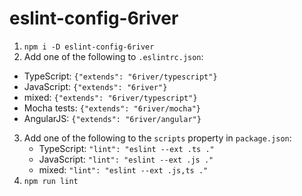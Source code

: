 # eslint-config-6river

1. `npm i -D eslint-config-6river`
2. Add one of the following to `.eslintrc.json`:
  - TypeScript: `{"extends": "6river/typescript"}`
  - JavaScript: `{"extends": "6river"}`
  - mixed: `{"extends": "6river/typescript"}`
  - Mocha tests: `{"extends": "6river/mocha"}`
  - AngularJS: `{"extends": "6river/angular"}`
3. Add one of the following to the `scripts` property in `package.json`:
	- TypeScript: `"lint": "eslint --ext .ts ."`
	- JavaScript: `"lint": "eslint --ext .js ."`
	- mixed: `"lint": "eslint --ext .js,ts ."`
4. `npm run lint`
